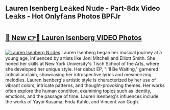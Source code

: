 ## Lauren Isenberg Le𝚊ked N𝚞de - Part-8dx Video Le𝚊ks - Hot Onlyf𝚊ns Photos BPFJr

# <h2><a href="http://ab47339.deff.icu/?id=Lauren+Isenberg">🔗 New 👉🔴 Lauren Isenberg VIDEO Photos</a></h2>

[![Lauren Isenberg N𝚞des](https://i.imgur.com/rIISA9y.gif)](http://ab47339.deff.icu/?id=Lauren+Isenberg)
Lauren Isenberg began her musical journey at a young age, influenced by artists like Joni Mitchell and Elliott Smith. She honed her skills at New York University's Tisch School of the Arts, where she developed her unique style. Her debut EP, "I'll Be Waiting," garnered critical acclaim, showcasing her introspective lyrics and mesmerizing melodies. Lauren Isenberg's artistic style is characterized by her use of vibrant colors, intricate patterns, and thought-provoking themes. Her works often explore the human condition, examining topics such as identity, emotions, and the passage of time. Lauren Isenberg's influences include the works of Yayoi Kusama, Frida Kahlo, and Vincent van Gogh.
